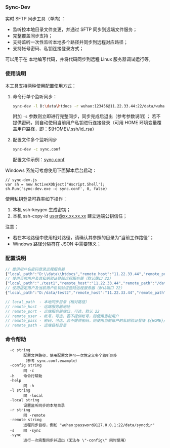 ### Sync-Dev
实时 SFTP 同步工具（单向）：

* 监听控本地目录文件变更，并通过 SFTP 同步到远端文件服务；
* 完整覆盖同步支持；
* 支持监听一次性监听本地多个路径并同步到远程对应路径；
* 支持帐号密码、私钥连接登录方式；

可以用于在 本地编写代码，并将代码同步到远程 Linux 服务器调试运行等。

### 使用说明
本工具支持两种使用配置使用方式：

1. 命令行单个监听同步：
	``` BASH
	sync-dev -l D:\data\htdocs -r wuhao:123456@11.22.33.44:22/data/wuhao
	```
	附加 `-s` 参数则立即进行完整同步，同步完成后退出（参考参数说明）；
	若不提供密码，则自动使用当前用户私钥进行连接登录（可用 HOME 环境变量覆盖用户路径，即：${HOME}/.ssh/id_rsa）
	
2. 配置文件多个监听同步
	``` BASH
	sync-dev -c sync.conf
	```
	配置文件示例：[sync.conf](https://github.com/terrywh/sync-dev/blob/master/sync.conf)

Windows 系统可考虑使用下面脚本后台启动：
```
// sync-dev.js
var sh = new ActiveXObject('Wscript.Shell');
sh.Run('sync-dev.exe -c sync.conf', 0, false)
```

使用私钥登录可靠率如下操作：
1. 本机 ssh-keygen 生成密钥；
2. 本机 ssh-copy-id user@xx.xx.xx.xx 建立远端公钥信任；

注意：
* 若在本地路径中使用相对路径，请确认其参照的目录为“当前工作路径”；
* Windows 路径分隔符在 JSON 中需要转义；

### 配置说明

``` js
// 提供用户名密码登录远程服务器
{"local_path":"D:\\data\\htdocs","remote_host":"11.22.33.44","remote_port":22,"remote_path":"/data/wuhao","remote_user":"wuhao","remote_pass":"123456"}
// 使用当前用户及其私钥验证登陆远程服务器（默认端口 22）
{"local_path":"./test1","remote_host":"11.22.33.44","remote_path":"/data/test1"}
// 使用指定用户及当前用户私钥验证登陆远程服务器（默认端口 22）
{"local_path":"D:/data/test2","remote_host":"11.22.33.44","remote_path":"/data/test2","remote_user":"wuhao"}

// local_path  - 本地同步目录（相对路径）
// remote_host - 远端服务器地址
// remote_port - 远端服务器端口，可选，默认 22
// remote_user - 帐号，可选，若不提供帐号，则使用当前用户
// remote_pass - 密码，可选，若不提供密码，则使用当前账户的私钥验证登陆 ${HOME}/.ssh/id_rsa 私钥路径
// remote_path - 远端目标目录

```

### 命令帮助

```
  -c string
        配置文件路径，使用配置文件可一次性定义多个监听同步
        （参考 sync.conf.example）
  -config string
        同 -c
  -h    命令行帮助
  -help
        同 -h
  -l string
        同 -local
  -local string
        设置监听同步的本地目录
  -r string
        同 -remote
  -remote string
        远程同步目标，例如 "wuhao:password@127.0.0.1:22/data/syncdir"
  -s    同 -sync
  -sync
        进行一次完整同步并退出（无法与 \"-config\" 同时使用）
```
